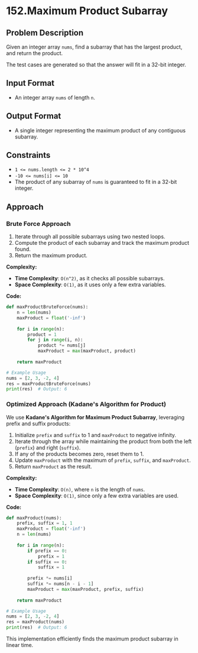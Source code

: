 # 152.Maximum Product Subarray

## Problem Description
Given an integer array `nums`, find a subarray that has the largest product, and return the product.

The test cases are generated so that the answer will fit in a 32-bit integer.

## Input Format
- An integer array `nums` of length `n`.

## Output Format
- A single integer representing the maximum product of any contiguous subarray.

## Constraints
- `1 <= nums.length <= 2 * 10^4`
- `-10 <= nums[i] <= 10`
- The product of any subarray of `nums` is guaranteed to fit in a 32-bit integer.

## Approach
### Brute Force Approach
1. Iterate through all possible subarrays using two nested loops.
2. Compute the product of each subarray and track the maximum product found.
3. Return the maximum product.

**Complexity:**
- **Time Complexity**: `O(n^2)`, as it checks all possible subarrays.
- **Space Complexity**: `O(1)`, as it uses only a few extra variables.

**Code:**
```python
def maxProductBruteForce(nums):
    n = len(nums)
    maxProduct = float('-inf')
    
    for i in range(n):
        product = 1
        for j in range(i, n):
            product *= nums[j]
            maxProduct = max(maxProduct, product)
    
    return maxProduct

# Example Usage
nums = [2, 3, -2, 4]
res = maxProductBruteForce(nums)
print(res)  # Output: 6
```

### Optimized Approach (Kadane's Algorithm for Product)
We use **Kadane's Algorithm for Maximum Product Subarray**, leveraging prefix and suffix products:
1. Initialize `prefix` and `suffix` to 1 and `maxProduct` to negative infinity.
2. Iterate through the array while maintaining the product from both the left (`prefix`) and right (`suffix`).
3. If any of the products becomes zero, reset them to 1.
4. Update `maxProduct` with the maximum of `prefix`, `suffix`, and `maxProduct`.
5. Return `maxProduct` as the result.

**Complexity:**
- **Time Complexity**: `O(n)`, where `n` is the length of `nums`.
- **Space Complexity**: `O(1)`, since only a few extra variables are used.

**Code:**
```python
def maxProduct(nums):
    prefix, suffix = 1, 1
    maxProduct = float('-inf')
    n = len(nums)
    
    for i in range(n):
        if prefix == 0:
            prefix = 1
        if suffix == 0:
            suffix = 1
        
        prefix *= nums[i]
        suffix *= nums[n - i - 1]
        maxProduct = max(maxProduct, prefix, suffix)
    
    return maxProduct

# Example Usage
nums = [2, 3, -2, 4]
res = maxProduct(nums)
print(res)  # Output: 6
```

This implementation efficiently finds the maximum product subarray in linear time.

